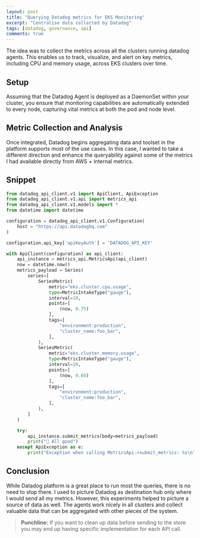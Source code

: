 ```yaml
---
layout: post
title: "Querying Datadog metrics for EKS Monitoring"
excerpt: "Centralise data collected by Datadog"
tags: [datadog, governance, api]
comments: true
---
```


The idea was to collect the metrics across all the clusters running datadog agents. This enables us to track, visualize, and alert on key metrics, including CPU and memory usage, across EKS clusters over time.

## Setup

Assuming that the Datadog Agent is deployed as a DaemonSet within your cluster, you ensure that monitoring capabilities are automatically extended to every node, capturing vital metrics at both the pod and node level.

## Metric Collection and Analysis

Once integrated, Datadog begins aggregating data and toolset in the platform supports most of the use cases. In this case, I wanted to take a different direction and enhance the queryability against some of the metrics I had available directly from AWS + internal metrics.

## Snippet

```python
from datadog_api_client.v1 import ApiClient, ApiException
from datadog_api_client.v1.api import metrics_api
from datadog_api_client.v1.models import *
from datetime import datetime

configuration = datadog_api_client.v1.Configuration(
    host = "https://api.datadoghq.com"
)

configuration.api_key['apiKeyAuth'] = 'DATADOG_API_KEY'

with ApiClient(configuration) as api_client:
    api_instance = metrics_api.MetricsApi(api_client)
    now = datetime.now()
    metrics_payload = Series(
        series=[
            SeriesMetric(
                metric="eks.cluster.cpu.usage",
                type=MetricIntakeType("gauge"),
                interval=10,
                points=[
                    (now, 0.75)
                ],
                tags=[
                    "environment:production",
                    "cluster_name:foo_bar",
                ],
            ),
            SeriesMetric(
                metric="eks.cluster.memory.usage",
                type=MetricIntakeType("gauge"),
                interval=10,
                points=[
                    (now, 0.60)
                ],
                tags=[
                    "environment:production",
                    "cluster_name:foo_bar",
                ],
            ),
        ]
    )

    try:
        api_instance.submit_metrics(body=metrics_payload)
        print("💫 All good")
    except ApiException as e:
        print("Exception when calling MetricsApi->submit_metrics: %s\n" % e)

```

## Conclusion

While Datadog platform is a great place to run most the queries, there is no need to stop there. I used to picture Datadog as destination hub only where I would send all my metrics.
However, this experiments helped to picture a source of data as well. The agents work nicely in all clusters and collect valuable data that can be aggregated with other pieces of the system.

> **Punchline:** If you want to clean up data before sending to the store you may end up having specific implementation for each API call.
